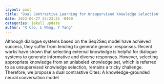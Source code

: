 ```yaml
--- 
layout: post 
title: "Dual Contrastive Learning for Unsupervised Knowledge Selection" 
date: 2022-06-27 23:23:24 -0400 
categories: jekyll update 
author: "X Cao, L Wang, Y Yang" 
--- 
```

Although dialogue systems based on the Seq2Seq model have achieved success, they suffer from tending to generate general responses. Recent works have shown that selecting external knowledge is helpful for dialogue systems to generate informative and diverse responses. However, selecting appropriate knowledge from an unlabeled knowledge set, which is referred to as unsupervised knowledge selection, remains a tricky challenge. Therefore, we propose a dual contrastive Cites: A knowledge-grounded neural conversation model